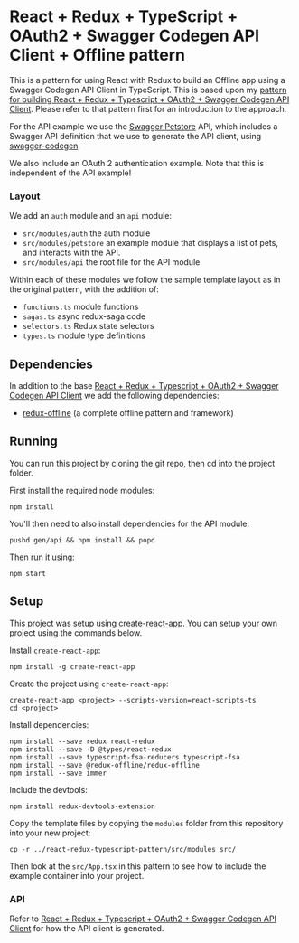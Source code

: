 # React + Redux + TypeScript + OAuth2 + Swagger Codegen API Client + Offline pattern

This is a pattern for using React with Redux to build an Offline app using a Swagger Codegen API Client in TypeScript. This is based upon my [pattern
for building React + Redux + Typescript + OAuth2 + Swagger Codegen API Client](https://github.com/karlvr/react-redux-typescript-swagger-api-pattern). Please refer to that pattern first for an introduction to the approach.

For the API example we use the [Swagger Petstore](http://petstore.swagger.io/) API, which includes a Swagger API definition that we use to generate the API client, using [swagger-codegen](https://github.com/swagger-api/swagger-codegen).

We also include an OAuth 2 authentication example. Note that this is independent of the API example!

### Layout

We add an `auth` module and an `api` module:

* `src/modules/auth` the auth module
* `src/modules/petstore` an example module that displays a list of pets, and interacts with the API.
* `src/modules/api` the root file for the API module

Within each of these modules we follow the sample template layout as in the original pattern, with the addition
of:

* `functions.ts` module functions
* `sagas.ts` async redux-saga code
* `selectors.ts` Redux state selectors
* `types.ts` module type definitions

## Dependencies

In addition to the base [React + Redux + Typescript + OAuth2 + Swagger Codegen API Client](https://github.com/karlvr/react-redux-typescript-swagger-api-pattern) we add the following dependencies:

* [redux-offline](https://github.com/redux-offline/redux-offline) (a complete offline pattern and framework)

## Running

You can run this project by cloning the git repo, then cd into the project folder.

First install the required node modules:

```
npm install
```

You'll then need to also install dependencies for the API module:

```
pushd gen/api && npm install && popd
```

Then run it using:

```
npm start
```

## Setup

This project was setup using [create-react-app](https://github.com/facebookincubator/create-react-app). You can setup your own project using the commands below.

Install `create-react-app`:

```
npm install -g create-react-app
```

Create the project using `create-react-app`:

```
create-react-app <project> --scripts-version=react-scripts-ts
cd <project>
```

Install dependencies:

```
npm install --save redux react-redux
npm install --save -D @types/react-redux
npm install --save typescript-fsa-reducers typescript-fsa
npm install --save @redux-offline/redux-offline
npm install --save immer
```

Include the devtools:

```
npm install redux-devtools-extension
```

Copy the template files by copying the `modules` folder from this
repository into your new project:

```
cp -r ../react-redux-typescript-pattern/src/modules src/
```

Then look at the `src/App.tsx` in this pattern to see how to include the example container into your project.

### API

Refer to [React + Redux + Typescript + OAuth2 + Swagger Codegen API Client](https://github.com/karlvr/react-redux-typescript-swagger-api-pattern#api) for how the API client is generated.
